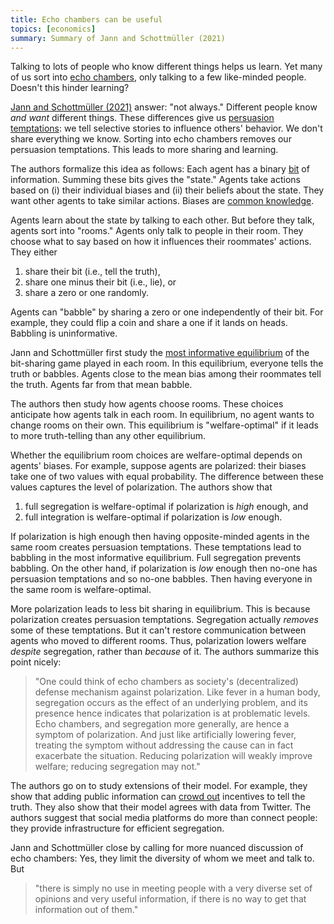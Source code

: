 ```yaml
---
title: Echo chambers can be useful
topics: [economics]
summary: Summary of Jann and Schottmüller (2021)
---
```


Talking to lots of people who know different things helps us learn.
Yet many of us sort into [echo chambers](https://en.wikipedia.org/wiki/Echo_chamber_%28media%29), only talking to a few like-minded people.
Doesn't this hinder learning?

[Jann and Schottmüller (2021)](https://scholar.google.com/scholar?cluster=15025907096771476263) answer: "not always."
Different people know *and want* different things.
These differences give us [persuasion temptations](/blog/communicating-anecdotes): we tell selective stories to influence others' behavior.
We don't share everything we know.
Sorting into echo chambers removes our persuasion temptations.
This leads to more sharing and learning.

The authors formalize this idea as follows:
Each agent has a binary [bit](https://en.wikipedia.org/wiki/Bit) of information.
Summing these bits gives the "state."
Agents take actions based on (i) their individual biases and (ii) their beliefs about the state.
They want other agents to take similar actions.
Biases are [common knowledge](https://en.wikipedia.org/wiki/Common_knowledge_%28logic%29).

Agents learn about the state by talking to each other.
But before they talk, agents sort into "rooms."
Agents only talk to people in their room.
They choose what to say based on how it influences their roommates' actions.
They either

1. share their bit (i.e., tell the truth),
2. share one minus their bit (i.e., lie), or
3. share a zero or one randomly.

Agents can "babble" by sharing a zero or one independently of their bit.
For example, they could flip a coin and share a one if it lands on heads.
Babbling is uninformative.

Jann and Schottmüller first study the [most informative equilibrium](https://en.wikipedia.org/wiki/Cheap_talk#Theorem) of the bit-sharing game played in each room.
In this equilibrium, everyone tells the truth or babbles.
Agents close to the mean bias among their roommates tell the truth.
Agents far from that mean babble.

The authors then study how agents choose rooms.
These choices anticipate how agents talk in each room.
In equilibrium, no agent wants to change rooms on their own.
This equilibrium is "welfare-optimal" if it leads to more truth-telling than any other equilibrium.

Whether the equilibrium room choices are welfare-optimal depends on agents' biases.
For example, suppose agents are polarized: their biases take one of two values with equal probability.
The difference between these values captures the level of polarization.
The authors show that

1. full segregation is welfare-optimal if polarization is *high* enough, and
2. full integration is welfare-optimal if polarization is *low* enough.

If polarization is high enough then having opposite-minded agents in the same room creates persuasion temptations.
These temptations lead to babbling in the most informative equilibrium.
Full segregation prevents babbling.
On the other hand, if polarization is *low* enough then no-one has persuasion temptations and so no-one babbles.
Then having everyone in the same room is welfare-optimal.

More polarization leads to less bit sharing in equilibrium.
This is because polarization creates persuasion temptations.
Segregation actually *removes* some of these temptations.
But it can't restore communication between agents who moved to different rooms.
Thus, polarization lowers welfare *despite* segregation, rather than *because* of it.
The authors summarize this point nicely:

> "One could think of echo chambers as society's (decentralized) defense mechanism against polarization.
> Like fever in a human body, segregation occurs as the effect of an underlying problem, and its presence hence indicates that polarization is at problematic levels.
> Echo chambers, and segregation more generally, are hence a symptom of polarization.
> And just like artificially lowering fever, treating the symptom without addressing the cause can in fact exacerbate the situation.
> Reducing polarization will weakly improve welfare; reducing segregation may not."

The authors go on to study extensions of their model.
For example, they show that adding public information can [crowd out](https://en.wikipedia.org/wiki/Crowding_out_%28economics%29) incentives to tell the truth.
They also show that their model agrees with data from Twitter.
The authors suggest that social media platforms do more than connect people: they provide infrastructure for efficient segregation.

Jann and Schottmüller close by calling for more nuanced discussion of echo chambers:
Yes, they limit the diversity of whom we meet and talk to.
But

> "there is simply no use in meeting people with a very diverse set of opinions and very useful information, if there is no way to get that information out of them."
